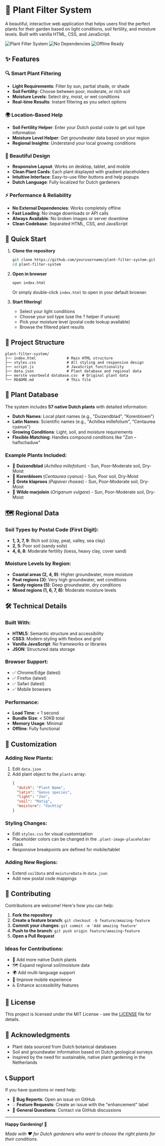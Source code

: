 # 🌱 Plant Filter System

A beautiful, interactive web application that helps users find the perfect plants for their garden based on light conditions, soil fertility, and moisture levels. Built with vanilla HTML, CSS, and JavaScript.

![Plant Filter System](https://img.shields.io/badge/Status-Ready-brightgreen) ![No Dependencies](https://img.shields.io/badge/Dependencies-None-blue) ![Offline Ready](https://img.shields.io/badge/Offline-Ready-orange)

## ✨ Features

### 🔍 **Smart Plant Filtering**

- **Light Requirements**: Filter by sun, partial shade, or shade
- **Soil Fertility**: Choose between poor, moderate, or rich soil
- **Moisture Levels**: Select dry, moist, or wet conditions
- **Real-time Results**: Instant filtering as you select options

### 🌍 **Location-Based Help**

- **Soil Fertility Helper**: Enter your Dutch postal code to get soil type information
- **Moisture Level Helper**: Get groundwater data based on your region
- **Regional Insights**: Understand your local growing conditions

### 🎨 **Beautiful Design**

- **Responsive Layout**: Works on desktop, tablet, and mobile
- **Clean Plant Cards**: Each plant displayed with gradient placeholders
- **Intuitive Interface**: Easy-to-use filter buttons and help popups
- **Dutch Language**: Fully localized for Dutch gardeners

### ⚡ **Performance & Reliability**

- **No External Dependencies**: Works completely offline
- **Fast Loading**: No image downloads or API calls
- **Always Available**: No broken images or server downtime
- **Clean Codebase**: Separated HTML, CSS, and JavaScript

## 🚀 Quick Start

1. **Clone the repository**

   ```bash
   git clone https://github.com/yourusername/plant-filter-system.git
   cd plant-filter-system
   ```

2. **Open in browser**

   ```bash
   open index.html
   ```

   Or simply double-click `index.html` to open in your default browser.

3. **Start filtering!**
   - Select your light conditions
   - Choose your soil type (use the ? helper if unsure)
   - Pick your moisture level (postal code lookup available)
   - Browse the filtered plant results

## 📁 Project Structure

```
plant-filter-system/
├── index.html              # Main HTML structure
├── styles.css              # All styling and responsive design
├── script.js               # JavaScript functionality
├── data.json               # Plant database and regional data
├── eerste voorbeeld database.csv  # Original plant data
└── README.md               # This file
```

## 🌿 Plant Database

The system includes **57 native Dutch plants** with detailed information:

- **Dutch Names**: Local plant names (e.g., "Duizendblad", "Korenbloem")
- **Latin Names**: Scientific names (e.g., "Achillea millefolium", "Centaurea cyanus")
- **Growing Conditions**: Light, soil, and moisture requirements
- **Flexible Matching**: Handles compound conditions like "Zon – halfschaduw"

### Example Plants Included:

- 🌼 **Duizendblad** (_Achillea millefolium_) - Sun, Poor-Moderate soil, Dry-Moist
- 🌸 **Korenbloem** (_Centaurea cyanus_) - Sun, Poor soil, Dry-Moist
- 🌺 **Grote klaproos** (_Papaver rhoeas_) - Sun, Poor-Moderate soil, Dry-Moist
- 🌿 **Wilde marjolein** (_Origanum vulgare_) - Sun, Poor-Moderate soil, Dry-Moist

## 🗺️ Regional Data

### Soil Types by Postal Code (First Digit):

- **1, 3, 7, 9**: Rich soil (clay, peat, valley, sea clay)
- **2, 5**: Poor soil (sandy soils)
- **4, 6, 8**: Moderate fertility (loess, heavy clay, cover sand)

### Moisture Levels by Region:

- **Coastal areas (2, 4, 9)**: Higher groundwater, more moisture
- **Peat regions (3)**: Very high groundwater, wet conditions
- **Sandy regions (5)**: Deep groundwater, dry conditions
- **Mixed regions (1, 6, 7, 8)**: Moderate moisture levels

## 🛠️ Technical Details

### Built With:

- **HTML5**: Semantic structure and accessibility
- **CSS3**: Modern styling with flexbox and grid
- **Vanilla JavaScript**: No frameworks or libraries
- **JSON**: Structured data storage

### Browser Support:

- ✅ Chrome/Edge (latest)
- ✅ Firefox (latest)
- ✅ Safari (latest)
- ✅ Mobile browsers

### Performance:

- **Load Time**: < 1 second
- **Bundle Size**: < 50KB total
- **Memory Usage**: Minimal
- **Offline**: Fully functional

## 🎨 Customization

### Adding New Plants:

1. Edit `data.json`
2. Add plant object to the `plants` array:
   ```json
   {
     "dutch": "Plant Name",
     "latin": "Genus species",
     "light": "Zon",
     "soil": "Matig",
     "moisture": "Vochtig"
   }
   ```

### Styling Changes:

- Edit `styles.css` for visual customization
- Placeholder colors can be changed in the `.plant-image-placeholder` class
- Responsive breakpoints are defined for mobile/tablet

### Adding New Regions:

- Extend `soilData` and `moistureData` in `data.json`
- Add new postal code mappings

## 🤝 Contributing

Contributions are welcome! Here's how you can help:

1. **Fork the repository**
2. **Create a feature branch**: `git checkout -b feature/amazing-feature`
3. **Commit your changes**: `git commit -m 'Add amazing feature'`
4. **Push to the branch**: `git push origin feature/amazing-feature`
5. **Open a Pull Request**

### Ideas for Contributions:

- 🌱 Add more native Dutch plants
- 🗺️ Expand regional soil/moisture data
- 🌍 Add multi-language support
- 📱 Improve mobile experience
- ♿ Enhance accessibility features

## 📄 License

This project is licensed under the MIT License - see the [LICENSE](LICENSE) file for details.

## 🙏 Acknowledgments

- Plant data sourced from Dutch botanical databases
- Soil and groundwater information based on Dutch geological surveys
- Inspired by the need for sustainable, native plant gardening in the Netherlands

## 📞 Support

If you have questions or need help:

- 🐛 **Bug Reports**: Open an issue on GitHub
- 💡 **Feature Requests**: Create an issue with the "enhancement" label
- 📧 **General Questions**: Contact via GitHub discussions

---

**Happy Gardening! 🌻**

_Made with ❤️ for Dutch gardeners who want to choose the right plants for their conditions._
